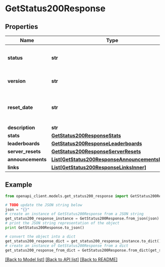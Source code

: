 # GetStatus200Response


## Properties
Name | Type | Description | Notes
------------ | ------------- | ------------- | -------------
**status** | **str** | The current status of the game server. | 
**version** | **str** | The current version of the API. | 
**reset_date** | **str** | The date when the game server was last reset. | 
**description** | **str** |  | 
**stats** | [**GetStatus200ResponseStats**](GetStatus200ResponseStats.md) |  | 
**leaderboards** | [**GetStatus200ResponseLeaderboards**](GetStatus200ResponseLeaderboards.md) |  | 
**server_resets** | [**GetStatus200ResponseServerResets**](GetStatus200ResponseServerResets.md) |  | 
**announcements** | [**List[GetStatus200ResponseAnnouncementsInner]**](GetStatus200ResponseAnnouncementsInner.md) |  | 
**links** | [**List[GetStatus200ResponseLinksInner]**](GetStatus200ResponseLinksInner.md) |  | 

## Example

```python
from openapi_client.models.get_status200_response import GetStatus200Response

# TODO update the JSON string below
json = "{}"
# create an instance of GetStatus200Response from a JSON string
get_status200_response_instance = GetStatus200Response.from_json(json)
# print the JSON string representation of the object
print GetStatus200Response.to_json()

# convert the object into a dict
get_status200_response_dict = get_status200_response_instance.to_dict()
# create an instance of GetStatus200Response from a dict
get_status200_response_from_dict = GetStatus200Response.from_dict(get_status200_response_dict)
```
[[Back to Model list]](../README.md#documentation-for-models) [[Back to API list]](../README.md#documentation-for-api-endpoints) [[Back to README]](../README.md)


